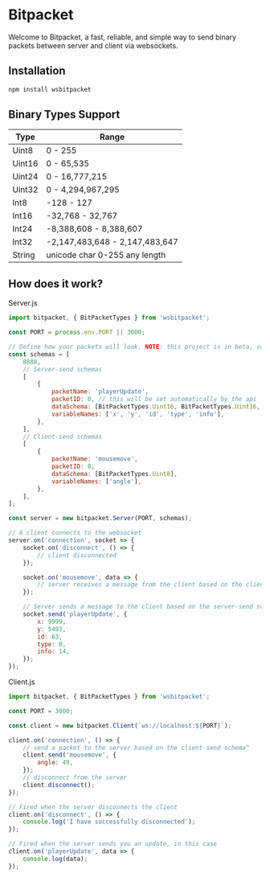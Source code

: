 # Bitpacket

Welcome to Bitpacket, a fast, reliable, and simple way to send binary packets between server and client via websockets.

## Installation

```sh
npm install wsbitpacket
```

## Binary Types Support

| Type   | Range                          |
| ------ | ------------------------------ |
| Uint8  | 0 - 255                        |
| Uint16 | 0 - 65,535                     |
| Uint24 | 0 - 16,777,215                 |
| Uint32 | 0 - 4,294,967,295              |
| Int8   | -128 - 127                     |
| Int16  | -32,768 - 32,767               |
| Int24  | -8,388,608 - 8,388,607         |
| Int32  | -2,147,483,648 - 2,147,483,647 |
| String | unicode char 0-255 any length  |

## How does it work?

Server.js

```js
import bitpacket, { BitPacketTypes } from 'wsbitpacket';

const PORT = process.env.PORT || 3000;

// Define how your packets will look. NOTE: this project is in beta, schemas are planned to be nicer to create
const schemas = [
    8888,
    // Server-send schemas
    [
        {
            packetName: 'playerUpdate',
            packetID: 0, // this will be set automatically by the api
            dataSchema: [BitPacketTypes.Uint16, BitPacketTypes.Uint16, BitPacketTypes.Uint16, BitPacketTypes.Uint8, BitPacketTypes.Uint8],
            variableNames: ['x', 'y', 'id', 'type', 'info'],
        },
    ],
    // Client-send schemas
    [
        {
            packetName: 'mousemove',
            packetID: 0,
            dataSchema: [BitPacketTypes.Uint8],
            variableNames: ['angle'],
        },
    ],
];

const server = new bitpacket.Server(PORT, schemas);

// A client connects to the websocket
server.on('connection', socket => {
    socket.on('disconnect', () => {
        // client disconnected
    });

    socket.on('mousemove', data => {
        // server receives a message from the client based on the client-send schemas^
    });

    // Server sends a message to the client based on the server-send schemas^
    socket.send('playerUpdate', {
        x: 9999,
        y: 5493,
        id: 63,
        type: 0,
        info: 14,
    });
});
```

Client.js

```js
import bitpacket, { BitPacketTypes } from 'wsbitpacket';

const PORT = 3000;

const client = new bitpacket.Client(`ws://localhost:${PORT}`);

client.on('connection', () => {
    // send a packet to the server based on the client-send schema^
    client.send('mousemove', {
        angle: 49,
    });
    // disconnect from the server
    client.disconnect();
});

// Fired when the server disconnects the client
client.on('disconnect', () => {
    console.log('I have successfully disconnected');
});

// Fired when the server sends you an update, in this case
client.on('playerUpdate', data => {
    console.log(data);
});
```
